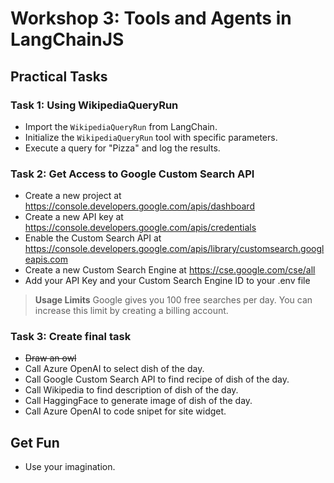 # Workshop 3: Tools and Agents in LangChainJS

## Practical Tasks

### Task 1: Using WikipediaQueryRun
- Import the `WikipediaQueryRun` from LangChain.
- Initialize the `WikipediaQueryRun` tool with specific parameters.
- Execute a query for "Pizza" and log the results.

### Task 2: Get Access to Google Custom Search API
- Create a new project at https://console.developers.google.com/apis/dashboard
- Create a new API key at https://console.developers.google.com/apis/credentials
- Enable the Custom Search API at https://console.developers.google.com/apis/library/customsearch.googleapis.com
- Create a new Custom Search Engine at https://cse.google.com/cse/all
- Add your API Key and your Custom Search Engine ID to your .env file

> **Usage Limits**
> Google gives you 100 free searches per day. You can increase this limit by creating a billing account.


### Task 3: Create final task
- ~~Draw an owl~~
- Call Azure OpenAI to select dish of the day. 
- Call Google Custom Search API to find recipe of dish of the day.
- Call Wikipedia to find description of dish of the day.
- Call HaggingFace to generate image of dish of the day.
- Call Azure OpenAI to code snipet for site widget.

## Get Fun
- Use your imagination.
